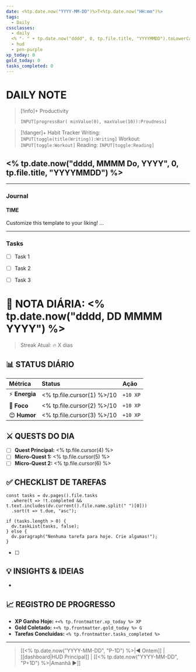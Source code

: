 ```yaml
---
date: <%tp.date.now("YYYY-MM-DD")%>T<%tp.date.now("HH:mm")%>
tags:
  - Daily
cssclasses:
  - daily
  <% "- " + tp.date.now("dddd", 0, tp.file.title, "YYYYMMDD").toLowerCase() %>
  - hud
  - pen-purple
xp_today: 0
gold_today: 0
tasks_completed: 0
---
```


# DAILY NOTE


> [!info]+ Productivity
> ```meta-bind
> INPUT[progressBar( minValue(0), maxValue(10)):Proudness]
> 


> [!danger]+ Habit Tracker
> Writing: `INPUT[toggle(title(Writing)):Writing]` Workout: `INPUT[toggle:Workout]` Reading: `INPUT[toggle:Reading]`




## <% tp.date.now("dddd, MMMM Do, YYYY", 0, tp.file.title, "YYYYMMDD") %>
***
### Journal
#### TIME
Customize this template to your liking!
...
***
### Tasks
- [ ] Task 1
- [ ] Task 2
- [ ] Task 3


# 📅 NOTA DIÁRIA: <% tp.date.now("dddd, DD MMMM YYYY") %>
> Streak Atual: 🔥 X dias

## 📊 STATUS DIÁRIO
| Métrica | Status | Ação |
| :--- | :--- | :--- |
| ⚡ **Energia** | <% tp.file.cursor(1) %>/10 | `+10 XP` |
| 🎯 **Foco** | <% tp.file.cursor(2) %>/10 | `+10 XP` |
| 😊 **Humor** | <% tp.file.cursor(3) %>/10 | `+10 XP` |

## ⚔️ QUESTS DO DIA
- [ ] **Quest Principal:** <% tp.file.cursor(4) %>
- [ ] **Micro-Quest 1:** <% tp.file.cursor(5) %>
- [ ] **Micro-Quest 2:** <% tp.file.cursor(6) %>

## ✅ CHECKLIST DE TAREFAS
```dataviewjs
const tasks = dv.pages().file.tasks
  .where(t => !t.completed && t.text.includes(dv.current().file.name.split(" ")[0]))
  .sort(t => t.due, "asc");

if (tasks.length > 0) {
  dv.taskList(tasks, false);
} else {
  dv.paragraph("Nenhuma tarefa para hoje. Crie algumas!");
}
```
- [ ] 

## 💡 INSIGHTS & IDEIAS
- 

## 📈 REGISTRO DE PROGRESSO
- **XP Ganho Hoje:** `+<% tp.frontmatter.xp_today %> XP`
- **Gold Coletado:** `+<% tp.frontmatter.gold_today %> G`
- **Tarefas Concluídas:** `<% tp.frontmatter.tasks_completed %>`

---
> [[<% tp.date.now("YYYY-MM-DD", "P-1D") %>|◀️ Ontem]] | [[dashboard|HUD Principal]] | [[<% tp.date.now("YYYY-MM-DD", "P+1D") %>|Amanhã ▶️]]